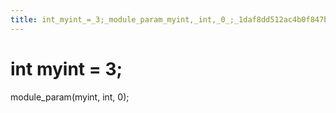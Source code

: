 ```yaml
---
title: int_myint_=_3;_module_param_myint,_int,_0_;_1daf8dd512ac4b0f847bbb5a79f0b893
---
```


# int myint = 3;
module_param(myint, int, 0);